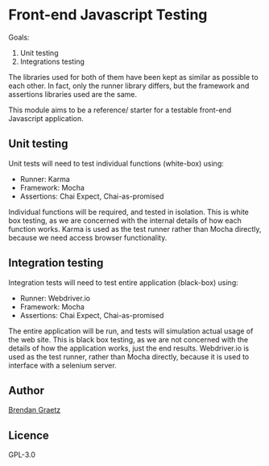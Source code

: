 # Front-end Javascript Testing

Goals:

1. Unit testing
2. Integrations testing

The libraries used for both of them have been
kept as similar as possible to each other.
In fact, only the runner library differs,
but the framework and assertions libraries used are the same.

This module aims to be a reference/ starter
for a testable front-end Javascript application.

## Unit testing

Unit tests will need to test individual functions (white-box) using:

- Runner: Karma
- Framework: Mocha
- Assertions: Chai Expect, Chai-as-promised

Individual functions will be required,
and tested in isolation.
This is white box testing,
as we are concerned with the internal details of how each function works.
Karma is used as the test runner
rather than Mocha directly,
because we need access browser functionality.

## Integration testing

Integration tests will need to test entire application (black-box) using:

- Runner: Webdriver.io
- Framework: Mocha
- Assertions: Chai Expect, Chai-as-promised

The entire application will be run,
and tests will simulation actual usage of the web site.
This is black box testing,
as we are not concerned with the details of how the application works,
just the end results.
Webdriver.io is used as the test runner,
rather than Mocha directly,
because it is used to interface with a selenium server.

## Author

[Brendan Graetz](http://bguiz.com)

## Licence

GPL-3.0
